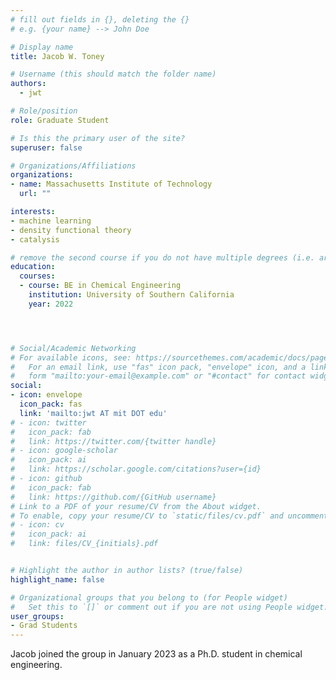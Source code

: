 ```yaml
---
# fill out fields in {}, deleting the {}
# e.g. {your name} --> John Doe

# Display name
title: Jacob W. Toney

# Username (this should match the folder name)
authors:
  - jwt

# Role/position
role: Graduate Student

# Is this the primary user of the site?
superuser: false

# Organizations/Affiliations
organizations:
- name: Massachusetts Institute of Technology
  url: ""

interests:
- machine learning
- density functional theory
- catalysis

# remove the second course if you do not have multiple degrees (i.e. are not a postdoc/do not have a Master's)
education:
  courses:
  - course: BE in Chemical Engineering
    institution: University of Southern California
    year: 2022




# Social/Academic Networking
# For available icons, see: https://sourcethemes.com/academic/docs/page-builder/#icons
#   For an email link, use "fas" icon pack, "envelope" icon, and a link in the
#   form "mailto:your-email@example.com" or "#contact" for contact widget.
social:
- icon: envelope
  icon_pack: fas
  link: 'mailto:jwt AT mit DOT edu'
# - icon: twitter
#   icon_pack: fab
#   link: https://twitter.com/{twitter handle}
# - icon: google-scholar
#   icon_pack: ai
#   link: https://scholar.google.com/citations?user={id}
# - icon: github
#   icon_pack: fab
#   link: https://github.com/{GitHub username}
# Link to a PDF of your resume/CV from the About widget.
# To enable, copy your resume/CV to `static/files/cv.pdf` and uncomment the lines below.
# - icon: cv
#   icon_pack: ai
#   link: files/CV_{initials}.pdf


# Highlight the author in author lists? (true/false)
highlight_name: false

# Organizational groups that you belong to (for People widget)
#   Set this to `[]` or comment out if you are not using People widget.
user_groups:
- Grad Students
---
```


Jacob joined the group in January 2023 as a Ph.D. student in chemical engineering.
